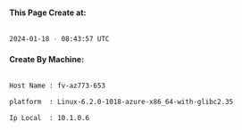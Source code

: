 
   
#### This Page Create at:

```bash

2024-01-18 - 08:43:57 UTC

```

#### Create By Machine:

```bash

Host Name : fv-az773-653

platform  : Linux-6.2.0-1018-azure-x86_64-with-glibc2.35

Ip Local  : 10.1.0.6

```

